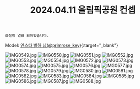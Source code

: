 ﻿---
title: 2024.04.11 올림픽공원 컨셉
categories: [2024년촬영]
comments: false
thumbnail: /assets/img/2024/04-11/IMG0554.jpg
thumbnail2: /assets/img/2024/04-11/IMG0585.jpg
---

`화질이 열화 되어있습니다.`

Model: [인스타 별하 님(@primrose_key)][별하]{:target="_blank"}

[별하]: https://www.instagram.com/primrose_key/

![IMG0549.jpg](/assets/img/2024/04-11/IMG0549.jpg)
![IMG0550.jpg](/assets/img/2024/04-11/IMG0550.jpg)
![IMG0551.jpg](/assets/img/2024/04-11/IMG0551.jpg)
![IMG0552.jpg](/assets/img/2024/04-11/IMG0552.jpg)
![IMG0553.jpg](/assets/img/2024/04-11/IMG0553.jpg)
![IMG0554.jpg](/assets/img/2024/04-11/IMG0554.jpg)
![IMG0572.jpg](/assets/img/2024/04-11/IMG0572.jpg)
![IMG0573.jpg](/assets/img/2024/04-11/IMG0573.jpg)
![IMG0574.jpg](/assets/img/2024/04-11/IMG0574.jpg)
![IMG0575.jpg](/assets/img/2024/04-11/IMG0575.jpg)
![IMG0576.jpg](/assets/img/2024/04-11/IMG0576.jpg)
![IMG0577.jpg](/assets/img/2024/04-11/IMG0577.jpg)
![IMG0578.jpg](/assets/img/2024/04-11/IMG0578.jpg)
![IMG0579.jpg](/assets/img/2024/04-11/IMG0579.jpg)
![IMG0580.jpg](/assets/img/2024/04-11/IMG0580.jpg)
![IMG0581.jpg](/assets/img/2024/04-11/IMG0581.jpg)
![IMG0582.jpg](/assets/img/2024/04-11/IMG0582.jpg)
![IMG0583.jpg](/assets/img/2024/04-11/IMG0583.jpg)
![IMG0584.jpg](/assets/img/2024/04-11/IMG0584.jpg)
![IMG0585.jpg](/assets/img/2024/04-11/IMG0585.jpg)
![IMG0586.jpg](/assets/img/2024/04-11/IMG0586.jpg)
![IMG0587.jpg](/assets/img/2024/04-11/IMG0587.jpg)
![IMG0588.jpg](/assets/img/2024/04-11/IMG0588.jpg)